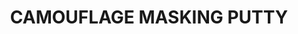 ---
layout: product
title: "CAMOUFLAGE MASKING PUTTY"
price: "1800" 
desc: "Masa za maskiranje"
img_path: "/assets/img/AMIG8012.jpg"
brand: "AMMO"
available: false
special_offer: true
new: false
soon: false
cat: "0070000"
subcat: "0070100"
subsubcat: "0070105"
sifra: "AMIG8012"
---